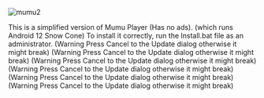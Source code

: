 ![mumu2](https://github.com/Twig6943/Non-Bloated-Mumu-Player/assets/119701717/18bc545d-dff0-40ff-a0ce-a295735f1ec3)


This is a simplified version of Mumu Player (Has no ads). (which runs Android 12 Snow Cone) To install it correctly, run the Install.bat file as an administrator.
(Warning Press Cancel to the Update dialog otherwise it might break)
(Warning Press Cancel to the Update dialog otherwise it might break)
(Warning Press Cancel to the Update dialog otherwise it might break)
(Warning Press Cancel to the Update dialog otherwise it might break)
(Warning Press Cancel to the Update dialog otherwise it might break)
(Warning Press Cancel to the Update dialog otherwise it might break)

